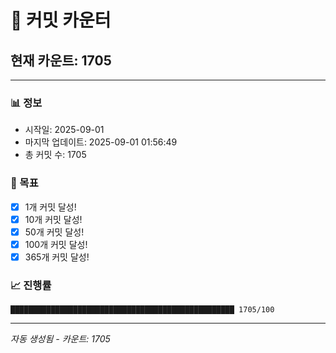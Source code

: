 # 🔢 커밋 카운터

## 현재 카운트: 1705

---

### 📊 정보
- 시작일: 2025-09-01
- 마지막 업데이트: 2025-09-01 01:56:49
- 총 커밋 수: 1705

### 🎯 목표
- [x] 1개 커밋 달성!
- [x] 10개 커밋 달성!
- [x] 50개 커밋 달성!
- [x] 100개 커밋 달성!
- [x] 365개 커밋 달성!

### 📈 진행률
```
██████████████████████████████████████████████████ 1705/100
```

---
*자동 생성됨 - 카운트: 1705*
